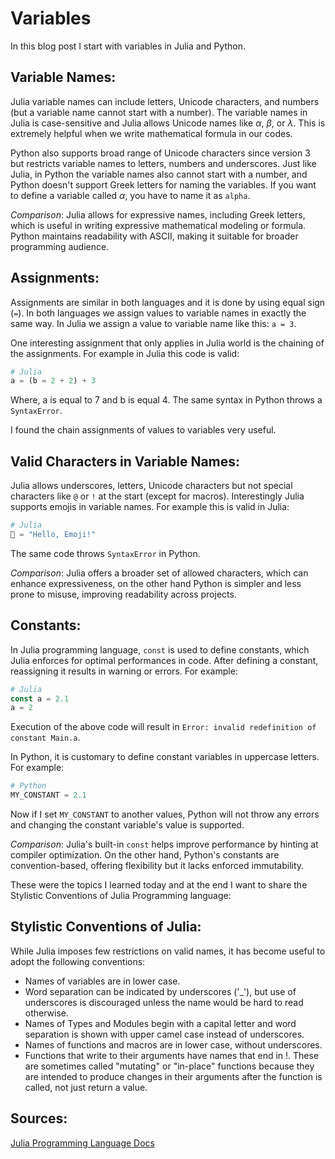 
# Variables
In this blog post I start with variables in Julia and Python. 

## Variable Names:

Julia variable names can include letters, Unicode characters, and numbers (but a variable name cannot start with a number). The variable names in Julia is case-sensitive and Julia allows Unicode names like $\alpha$, $\beta$, or $\lambda$. This is extremely helpful when we write mathematical formula in our codes. 

Python also supports broad range of Unicode characters since version 3 but restricts variable names to letters, numbers and underscores. Just like Julia, in Python the variable names also cannot start with a number, and Python doesn't support Greek letters for naming the variables. If you want to define a variable called $\alpha$, you have to name it as `alpha`. 

*Comparison*: Julia allows for expressive names, including Greek letters, which is useful in writing expressive mathematical modeling or formula. Python maintains readability with ASCII, making it suitable for broader programming audience. 

## Assignments:

Assignments are similar in both languages and it is done by using equal sign (`=`). In both languages we assign values to variable names in exactly the same way. In Julia we assign a value to variable name like this: `a = 3`. 

One interesting assignment that only applies in Julia world is the chaining of the assignments. For example in Julia this code is valid:
```julia
# Julia
a = (b = 2 + 2) + 3
```
Where, a is equal to 7 and b is equal 4. The same syntax in Python throws a `SyntaxError`. 

I found the chain assignments of values to variables very useful. 

## Valid Characters in Variable Names:

Julia allows underscores, letters, Unicode characters but not special characters like `@` or `!` at the start (except for macros). Interestingly Julia supports emojis in variable names. For example this is valid in Julia:

```julia
# Julia
🙂 = "Hello, Emoji!"
```

The same code throws `SyntaxError` in Python. 

*Comparison*: Julia offers a broader set of allowed characters, which can enhance expressiveness, on the other hand Python is simpler and less prone to misuse, improving readability across projects. 

## Constants:

In Julia programming language, `const` is used to define constants, which Julia enforces for optimal performances in code. After defining a constant, reassigning it results in warning or errors. For example:

```julia
# Julia
const a = 2.1
a = 2
```
Execution of the above code will result in `Error: invalid redefinition of constant Main.a`. 

In Python, it is customary to define constant variables in uppercase letters. For example:

```python
# Python
MY_CONSTANT = 2.1
```
Now if I set `MY_CONSTANT` to another values, Python will not throw any errors and changing the constant variable's value is supported. 

*Comparison*: Julia's built-in `const` helps improve performance by hinting at compiler optimization. On the other hand, Python's constants are convention-based, offering flexibility but it lacks enforced immutability. 

These were the topics I learned today and at the end I want to share the Stylistic Conventions of Julia Programming language:

## Stylistic Conventions of Julia:
While Julia imposes few restrictions on valid names, it has become useful to adopt the following conventions:

* Names of variables are in lower case.
* Word separation can be indicated by underscores ('_'), but use of underscores is discouraged unless the name would be hard to read otherwise.
* Names of Types and Modules begin with a capital letter and word separation is shown with upper camel case instead of underscores.
* Names of functions and macros are in lower case, without underscores.
* Functions that write to their arguments have names that end in !. These are sometimes called "mutating" or "in-place" functions because they are intended to produce changes in their arguments after the function is called, not just return a value.

## Sources:

[Julia Programming Language Docs](https://docs.julialang.org/en/v1/manual/variables/)




